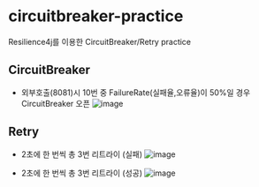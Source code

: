 # circuitbreaker-practice
Resilience4j를 이용한 CircuitBreaker/Retry practice

## CircuitBreaker
+ 외부호출(8081)시 10번 중 FailureRate(실패율,오류율)이 50%일 경우 CircuitBreaker 오픈
![image](https://user-images.githubusercontent.com/76584547/158066639-592e87ed-7ee6-45f4-9f9c-624d15e9f7d3.png)


## Retry
+ 2초에 한 번씩 총 3번 리트라이 (실패)
![image](https://user-images.githubusercontent.com/76584547/158066517-4eaace71-4a3f-40ee-80c2-067fbf8f2891.png)

+ 2초에 한 번씩 총 3번 리트라이 (성공)
![image](https://user-images.githubusercontent.com/76584547/158066546-2b6c788c-b60f-4420-b7a9-20947e940654.png)
